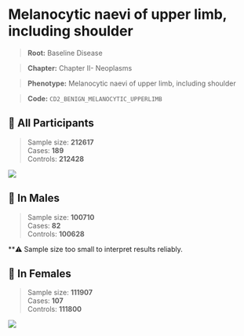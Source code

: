 # Melanocytic naevi of upper limb, including shoulder

> **Root:** Baseline Disease  

> **Chapter:** Chapter II- Neoplasms  

> **Phenotype:** Melanocytic naevi of upper limb, including shoulder  

> **Code:** `CD2_BENIGN_MELANOCYTIC_UPPERLIMB`

## 🧪 All Participants  
> Sample size: **212617**  
> Cases: **189**  
> Controls: **212428**
<img src="/Disease/Figures/ALL/Incidence/CD2_BENIGN_MELANOCYTIC_UPPERLIMB.png"/>
<CsvTable src="/Disease/Data/ALL/Incidence/COX_CD2_BENIGN_MELANOCYTIC_UPPERLIMB.csv" label="🔍 View full results" />

## 👨 In Males  
> Sample size: **100710**  
> Cases: **82**  
> Controls: **100628**

**⚠️ Sample size too small to interpret results reliably.


## 👩 In Females  
> Sample size: **111907**  
> Cases: **107**  
> Controls: **111800**
<img src="/Disease/Figures/Female/Incidence/CD2_BENIGN_MELANOCYTIC_UPPERLIMB.png"/>
<CsvTable src="/Disease/Data/Female/Incidence/COX_CD2_BENIGN_MELANOCYTIC_UPPERLIMB.csv" label="🔍 View full results" />
